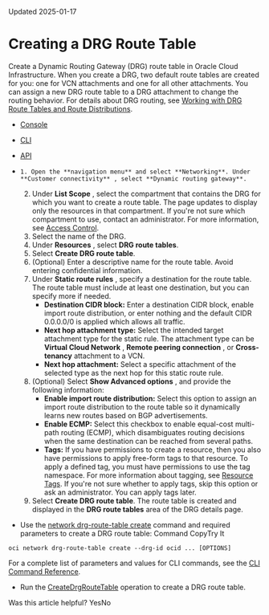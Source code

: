 Updated 2025-01-17
# Creating a DRG Route Table
Create a Dynamic Routing Gateway (DRG) route table in Oracle Cloud Infrastructure.
When you create a DRG, two default route tables are created for you: one for VCN attachments and one for all other attachments. You can assign a new DRG route table to a DRG attachment to change the routing behavior. 
For details about DRG routing, see [Working with DRG Route Tables and Route Distributions](https://docs.oracle.com/en-us/iaas/Content/Network/Tasks/managingDRGs.htm#overview__rd_rt).
  * [Console](https://docs.oracle.com/en-us/iaas/Content/Network/Tasks/drg-rt-create.htm)
  * [CLI](https://docs.oracle.com/en-us/iaas/Content/Network/Tasks/drg-rt-create.htm)
  * [API](https://docs.oracle.com/en-us/iaas/Content/Network/Tasks/drg-rt-create.htm)


  *     1. Open the **navigation menu** and select **Networking**. Under **Customer connectivity** , select **Dynamic routing gateway**.
    2. Under **List Scope** , select the compartment that contains the DRG for which you want to create a route table.
The page updates to display only the resources in that compartment. If you're not sure which compartment to use, contact an administrator. For more information, see [Access Control](https://docs.oracle.com/en-us/iaas/Content/Network/Concepts/accesscontrol.htm#Access_Control).
    3. Select the name of the DRG.
    4. Under **Resources** , select **DRG route tables**. 
    5. Select **Create DRG route table**.
    6. (Optional)  Enter a descriptive name for the route table. Avoid entering confidential information.
    7. Under **Static route rules** , specify a destination for the route table. The route table must include at least one destination, but you can specify more if needed.
       * **Destination CIDR block:** Enter a destination CIDR block, enable import route distribution, or enter nothing and the default CIDR 0.0.0.0/0 is applied which allows all traffic.
       * **Next hop attachment type:** Select the intended target attachment type for the static rule. The attachment type can be **Virtual Cloud Network** , **Remote peering connection** , or **Cross-tenancy** attachment to a VCN. 
       * **Next hop attachment:** Select a specific attachment of the selected type as the next hop for this static route rule.
    8. (Optional) Select **Show Advanced options** , and provide the following information: 
       * **Enable import route distribution:** Select this option to assign an import route distribution to the route table so it dynamically learns new routes based on BGP advertisements.
       * **Enable ECMP:** Select this checkbox to enable equal-cost multi-path routing (ECMP), which disambiguates routing decisions when the same destination can be reached from several paths.
       * **Tags:** If you have permissions to create a resource, then you also have permissions to apply free-form tags to that resource. To apply a defined tag, you must have permissions to use the tag namespace. For more information about tagging, see [Resource Tags](https://docs.oracle.com/iaas/Content/General/Concepts/resourcetags.htm). If you're not sure whether to apply tags, skip this option or ask an administrator. You can apply tags later. 
    9. Select **Create DRG route table**.
The route table is created and displayed in the **DRG route tables** area of the DRG details page. 
  * Use the [network drg-route-table create](https://docs.oracle.com/iaas/tools/oci-cli/latest/oci_cli_docs/cmdref/network/drg-route-table/create.html) command and required parameters to create a DRG route table:
Command
CopyTry It
```
oci network drg-route-table create --drg-id ocid ... [OPTIONS]
```

For a complete list of parameters and values for CLI commands, see the [CLI Command Reference](https://docs.oracle.com/iaas/tools/oci-cli/latest).
  * Run the [CreateDrgRouteTable](https://docs.oracle.com/iaas/api/#/en/iaas/latest/DrgRouteTable/CreateDrgRouteTable) operation to create a DRG route table.


Was this article helpful?
YesNo

